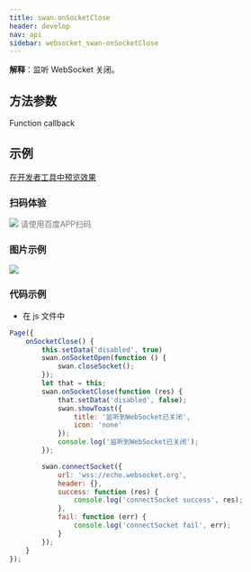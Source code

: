 ```yaml
---
title: swan.onSocketClose
header: develop
nav: api
sidebar: websocket_swan-onSocketClose
---
```


 

**解释**：监听 WebSocket 关闭。

## 方法参数

Function callback

## 示例

<a href="swanide://fragment/84ceaad32308575a769b2475b7594b691573403059070" title="在开发者工具中预览效果" target="_self">在开发者工具中预览效果</a>

### 扫码体验

<div class='scan-code-container'>
    <img src="https://b.bdstatic.com/miniapp/assets/images/doc_demo/onSocketClose.png" class="demo-qrcode-image" />
    <font color=#777 12px>请使用百度APP扫码</font>
</div>

###  图片示例  

<div class="m-doc-custom-examples">
    <div class="m-doc-custom-examples-correct">
        <img src="https://b.bdstatic.com/miniapp/image/onClose.gif">
    </div>
    <div class="m-doc-custom-examples-correct">
        <img src=" ">
    </div>
    <div class="m-doc-custom-examples-correct">
        <img src=" ">
    </div>     
</div>

### 代码示例 




* 在 js 文件中

```js
Page({
    onSocketClose() {
        this.setData('disabled', true)
        swan.onSocketOpen(function () {
            swan.closeSocket();
        });
        let that = this;
        swan.onSocketClose(function (res) {
            that.setData('disabled', false);
            swan.showToast({
                title: '监听到WebSocket已关闭',
                icon: 'none'
            });
            console.log('监听到WebSocket已关闭');
        });

        swan.connectSocket({
            url: 'wss://echo.websocket.org',
            header: {},
            success: function (res) {
                console.log('connectSocket success', res);
            },
            fail: function (err) {
                console.log('connectSocket fail', err);
            }
        });
    }
});
```
